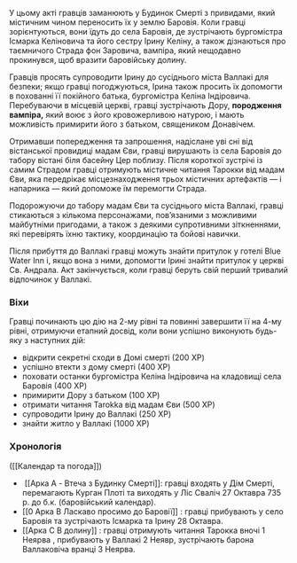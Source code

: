 У цьому акті гравців заманюють у Будинок Смерті з привидами, який містичним чином переносить їх у землю Баровія. Коли гравці зорієнтуються, вони їдуть до села Баровія, де зустрічають бургомістра Ісмарка Келіновича та його сестру Ірину Келіну, а також дізнаються про таємничого Страда фон Заровича, вампіра, який нещодавно прокинувся, щоб вразити баровійську долину.

Гравців просять супроводити Ірину до сусіднього міста Валлакі для безпеки; якщо гравці погоджуються, Ірина також просить їх допомогти в похованні її покійного батька, бургомістра Келіна Індіровича. Перебуваючи в місцевій церкві, гравці зустрічають Дору, **породження вампіра,** який воює з його кровожерливою натурою, і мають можливість примирити його з батьком, священиком Донавічем.

Отримавши попередження та запрошення, надіслане уві сні від вістанської провидиці мадам Єви, гравці вирушають із села Баровія до табору вістані біля басейну Цер поблизу. Після короткої зустрічі із самим Страдом гравці отримують містичне читання Тарокки від мадам Єви, яка передрікає місцезнаходження трьох містичних артефактів — і напарника — який допоможе їм перемогти Страда.

Подорожуючи до табору мадам Єви та сусіднього міста Валлакі, гравці стикаються з кількома персонажами, пов’язаними з можливими майбутніми пригодами, а також з деякими супротивними зіткненнями, які перевірять їхню тактику, координацію та бойові навички.

Після прибуття до Валлакі гравці можуть знайти притулок у готелі Blue Water Inn і, якщо вона з ними, допомогти Ірині знайти притулок у церкві Св. Андрала. Акт закінчується, коли гравці беруть свій перший тривалий відпочинок у Валлакі.
### Віхи 

Гравці починають цю дію на 2-му рівні та повинні завершити її на 4-му рівні, отримуючи етапний досвід, коли вони успішно виконують будь-яку з наступних дій:

- відкрити секретні сходи в Домі смерті (200 XP)
- успішно втекти з дому смерті (400 XP)
- поховати останки бургомістра Келіна Індіровича на кладовищі села Баровія (400 XP)
- примирити Дору з батьком (100 XP)
- отримати читання Tarokka від мадам Єви (500 XP)
- супроводити Ірину до Валлакі (250 XP)
- знайти житло у Валлакі (1000 XP)

### Хронологія
([[Календар та погода]])
-  [[Арка A - Втеча з Будинку Смерті]]: гравці входять у Дім Смерті, перемагають Курган Плоті та виходять у Ліс Сваліч 27 Октавра 735 р. до б.к. (баровійський календар).
- [[0 Арка B Ласкаво просимо до Баровії]] : гравці прибувають у село Баровія та зустрічають Ісмарка та Ірину 28 Октавра.
- [[Арка C  В долину]] : гравці отримують читання Тарокка вночі 1 Неярва , прибувають у Валлакі 2 Неявр, зустрічають барона Валлаковіча вранці 3 Неярва.
